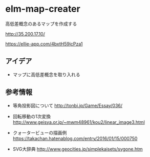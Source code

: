 # elm-map-creater
高低差概念のあるマップを作成する

http://35.200.17.10/ 

https://ellie-app.com/4bxtH59jcPza1

アイデア
-----------------
* マップに高低差概念を取り入れる

参考情報
-----------------
* 等角投影図について 
http://tonbi.jp/Game/Essay/036/

* 回転移動の1次変換
http://www.geisya.or.jp/~mwm48961/kou2/linear_image3.html

* クォータービューの描画例
https://takachan.hatenablog.com/entry/2016/01/15/000750

* SVG大辞典
http://www.geocities.jp/simplekaisets/svgone.htm

